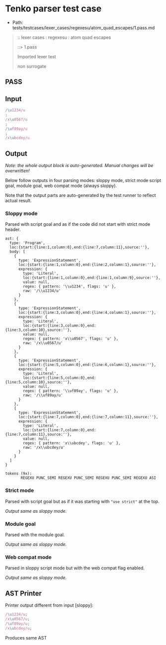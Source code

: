 # Tenko parser test case

- Path: tests/testcases/lexer_cases/regexesu/atom_quad_escapes/1.pass.md

> :: lexer cases : regexesu : atom quad escapes
>
> ::> 1.pass
>
> Imported lexer test
>
> non surrogate

## PASS

## Input

`````js
/\u1234/u
;
/x\u0567/u
;
/\uf89ay/u
;
/x\ubcdey/u
`````

## Output

_Note: the whole output block is auto-generated. Manual changes will be overwritten!_

Below follow outputs in four parsing modes: sloppy mode, strict mode script goal, module goal, web compat mode (always sloppy).

Note that the output parts are auto-generated by the test runner to reflect actual result.

### Sloppy mode

Parsed with script goal and as if the code did not start with strict mode header.

`````
ast: {
  type: 'Program',
  loc:{start:{line:1,column:0},end:{line:7,column:11},source:''},
  body: [
    {
      type: 'ExpressionStatement',
      loc:{start:{line:1,column:0},end:{line:2,column:1},source:''},
      expression: {
        type: 'Literal',
        loc:{start:{line:1,column:0},end:{line:1,column:9},source:''},
        value: null,
        regex: { pattern: '\\u1234', flags: 'u' },
        raw: '/\\u1234/u'
      }
    },
    {
      type: 'ExpressionStatement',
      loc:{start:{line:3,column:0},end:{line:4,column:1},source:''},
      expression: {
        type: 'Literal',
        loc:{start:{line:3,column:0},end:{line:3,column:10},source:''},
        value: null,
        regex: { pattern: 'x\\u0567', flags: 'u' },
        raw: '/x\\u0567/u'
      }
    },
    {
      type: 'ExpressionStatement',
      loc:{start:{line:5,column:0},end:{line:6,column:1},source:''},
      expression: {
        type: 'Literal',
        loc:{start:{line:5,column:0},end:{line:5,column:10},source:''},
        value: null,
        regex: { pattern: '\\uf89ay', flags: 'u' },
        raw: '/\\uf89ay/u'
      }
    },
    {
      type: 'ExpressionStatement',
      loc:{start:{line:7,column:0},end:{line:7,column:11},source:''},
      expression: {
        type: 'Literal',
        loc:{start:{line:7,column:0},end:{line:7,column:11},source:''},
        value: null,
        regex: { pattern: 'x\\ubcdey', flags: 'u' },
        raw: '/x\\ubcdey/u'
      }
    }
  ]
}

tokens (9x):
       REGEXU PUNC_SEMI REGEXU PUNC_SEMI REGEXU PUNC_SEMI REGEXU ASI
`````

### Strict mode

Parsed with script goal but as if it was starting with `"use strict"` at the top.

_Output same as sloppy mode._

### Module goal

Parsed with the module goal.

_Output same as sloppy mode._

### Web compat mode

Parsed in sloppy script mode but with the web compat flag enabled.

_Output same as sloppy mode._

## AST Printer

Printer output different from input [sloppy]:

````js
/\u1234/u;
/x\u0567/u;
/\uf89ay/u;
/x\ubcdey/u;
````

Produces same AST
